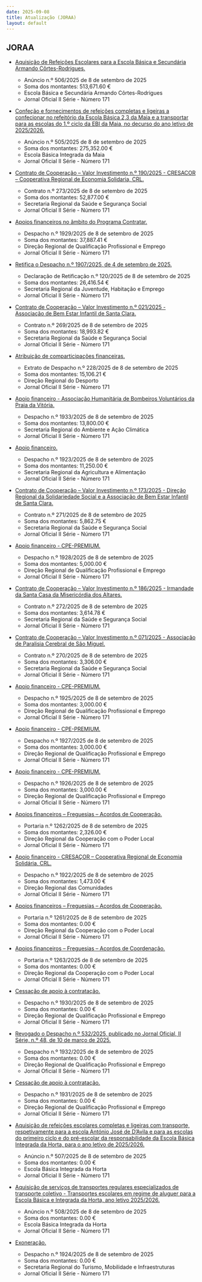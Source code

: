 ```yaml
---
date: 2025-09-08
title: Atualização (JORAA)
layout: default
---
```

## JORAA

* [Aquisição de Refeições Escolares para a Escola Básica e Secundária Armando Côrtes-Rodrigues.](https://jo.azores.gov.pt/#/ato/33c8ee16-59e6-4160-8ba8-9dc311a22ac2)
  * Anúncio n.º 506/2025 de 8 de setembro de 2025
  * Soma dos montantes: 513,671.60 €
  * Escola Básica e Secundária Armando Côrtes-Rodrigues
  * Jornal Oficial II Série - Número 171

* [Confeção e fornecimentos de refeições completas e ligeiras a confecionar no refeitório da Escola Básica 2,3 da Maia e a transportar para as escolas do 1.º ciclo da EBI da Maia, no decurso do ano letivo de 2025/2026.](https://jo.azores.gov.pt/#/ato/d941d1e6-7cae-44fc-8ce3-fa6a9bbeba51)
  * Anúncio n.º 505/2025 de 8 de setembro de 2025
  * Soma dos montantes: 275,352.00 €
  * Escola Básica Integrada da Maia
  * Jornal Oficial II Série - Número 171

* [Contrato de Cooperação – Valor Investimento n.º 190/2025 - CRESACOR – Cooperativa Regional de Economia Solidaria, CRL.](https://jo.azores.gov.pt/#/ato/41519973-5b17-4be3-a580-a953a6b58ac4)
  * Contrato n.º 273/2025 de 8 de setembro de 2025
  * Soma dos montantes: 52,877.00 €
  * Secretaria Regional da Saúde e Segurança Social
  * Jornal Oficial II Série - Número 171

* [Apoios financeiros no âmbito do Programa Contratar.](https://jo.azores.gov.pt/#/ato/cb9c306a-ccf8-4189-972e-e3365fb818d3)
  * Despacho n.º 1929/2025 de 8 de setembro de 2025
  * Soma dos montantes: 37,887.41 €
  * Direção Regional de Qualificação Profissional e Emprego
  * Jornal Oficial II Série - Número 171

* [Retifica o Despacho n.º 1907/2025, de 4 de setembro de 2025.](https://jo.azores.gov.pt/#/ato/ad4f0fe0-8c99-4505-8170-4effb8484ac5)
  * Declaração de Retificação n.º 120/2025 de 8 de setembro de 2025
  * Soma dos montantes: 26,416.54 €
  * Secretaria Regional da Juventude, Habitação e Emprego
  * Jornal Oficial II Série - Número 171

* [Contrato de Cooperação – Valor Investimento n.º 021/2025 - Associação de Bem Estar Infantil de Santa Clara.](https://jo.azores.gov.pt/#/ato/2725a7a2-3686-4166-8556-86b0254a5067)
  * Contrato n.º 269/2025 de 8 de setembro de 2025
  * Soma dos montantes: 18,993.82 €
  * Secretaria Regional da Saúde e Segurança Social
  * Jornal Oficial II Série - Número 171

* [Atribuição de comparticipações financeiras.](https://jo.azores.gov.pt/#/ato/5b9e5c19-0637-4db4-b38e-5a135d341ab3)
  * Extrato de Despacho n.º 228/2025 de 8 de setembro de 2025
  * Soma dos montantes: 15,106.21 €
  * Direção Regional do Desporto
  * Jornal Oficial II Série - Número 171

* [Apoio financeiro - Associação Humanitária de Bombeiros Voluntários da Praia da Vitória.](https://jo.azores.gov.pt/#/ato/91edbef5-40e6-4280-af2c-c733d424726b)
  * Despacho n.º 1933/2025 de 8 de setembro de 2025
  * Soma dos montantes: 13,800.00 €
  * Secretaria Regional do Ambiente e Ação Climática
  * Jornal Oficial II Série - Número 171

* [Apoio financeiro.](https://jo.azores.gov.pt/#/ato/1156a319-4c43-490a-8233-749e5330974a)
  * Despacho n.º 1923/2025 de 8 de setembro de 2025
  * Soma dos montantes: 11,250.00 €
  * Secretaria Regional da Agricultura e Alimentação
  * Jornal Oficial II Série - Número 171

* [Contrato de Cooperação – Valor Investimento n.º 173/2025 - Direção Regional da Solidariedade Social e a Associação de Bem Estar Infantil de Santa Clara.](https://jo.azores.gov.pt/#/ato/015e8c75-0c6c-402e-a56d-d59a266687ab)
  * Contrato n.º 271/2025 de 8 de setembro de 2025
  * Soma dos montantes: 5,862.75 €
  * Secretaria Regional da Saúde e Segurança Social
  * Jornal Oficial II Série - Número 171

* [Apoio financeiro - CPE-PREMIUM.](https://jo.azores.gov.pt/#/ato/cfcd0261-b134-41a1-bbc3-5d5fdb9d3b4e)
  * Despacho n.º 1928/2025 de 8 de setembro de 2025
  * Soma dos montantes: 5,000.00 €
  * Direção Regional de Qualificação Profissional e Emprego
  * Jornal Oficial II Série - Número 171

* [Contrato de Cooperação – Valor Investimento n.º 186/2025 - Irmandade da Santa Casa da Misericórdia dos Altares.](https://jo.azores.gov.pt/#/ato/e0a55cd6-dd1b-4283-b6b9-61c9df7e75c1)
  * Contrato n.º 272/2025 de 8 de setembro de 2025
  * Soma dos montantes: 3,614.78 €
  * Secretaria Regional da Saúde e Segurança Social
  * Jornal Oficial II Série - Número 171

* [Contrato de Cooperação – Valor Investimento n.º 071/2025 - Associação de Paralisia Cerebral de São Miguel.](https://jo.azores.gov.pt/#/ato/d54b9447-74ba-489b-b7b6-2ddf984de0d6)
  * Contrato n.º 270/2025 de 8 de setembro de 2025
  * Soma dos montantes: 3,306.00 €
  * Secretaria Regional da Saúde e Segurança Social
  * Jornal Oficial II Série - Número 171

* [Apoio financeiro - CPE-PREMIUM.](https://jo.azores.gov.pt/#/ato/1c312935-470c-4063-b4d7-cc691aa2ad4a)
  * Despacho n.º 1925/2025 de 8 de setembro de 2025
  * Soma dos montantes: 3,000.00 €
  * Direção Regional de Qualificação Profissional e Emprego
  * Jornal Oficial II Série - Número 171

* [Apoio financeiro - CPE-PREMIUM.](https://jo.azores.gov.pt/#/ato/93481a7b-9de5-4677-8919-73382869e0ce)
  * Despacho n.º 1927/2025 de 8 de setembro de 2025
  * Soma dos montantes: 3,000.00 €
  * Direção Regional de Qualificação Profissional e Emprego
  * Jornal Oficial II Série - Número 171

* [Apoio financeiro - CPE-PREMIUM.](https://jo.azores.gov.pt/#/ato/5dd0ea4b-3e54-4360-9d51-caecf88f18a4)
  * Despacho n.º 1926/2025 de 8 de setembro de 2025
  * Soma dos montantes: 3,000.00 €
  * Direção Regional de Qualificação Profissional e Emprego
  * Jornal Oficial II Série - Número 171

* [Apoios financeiros – Freguesias – Acordos de Cooperação.](https://jo.azores.gov.pt/#/ato/fc4fbeca-49d7-43a9-a0c1-83cd7e7392cf)
  * Portaria n.º 1262/2025 de 8 de setembro de 2025
  * Soma dos montantes: 2,326.00 €
  * Direção Regional da Cooperação com o Poder Local
  * Jornal Oficial II Série - Número 171

* [Apoio financeiro - CRESAÇOR – Cooperativa Regional de Economia Solidária, CRL.](https://jo.azores.gov.pt/#/ato/5594d51c-e651-4f39-87e2-3c256aca0c78)
  * Despacho n.º 1922/2025 de 8 de setembro de 2025
  * Soma dos montantes: 1,473.00 €
  * Direção Regional das Comunidades
  * Jornal Oficial II Série - Número 171

* [Apoios financeiros – Freguesias – Acordos de Cooperação.](https://jo.azores.gov.pt/#/ato/1dc5ecc9-2cda-4420-98da-352ddd17a377)
  * Portaria n.º 1261/2025 de 8 de setembro de 2025
  * Soma dos montantes: 0.00 €
  * Direção Regional da Cooperação com o Poder Local
  * Jornal Oficial II Série - Número 171

* [Apoios financeiros – Freguesias – Acordos de Coordenação.](https://jo.azores.gov.pt/#/ato/f70fe0e4-ddda-4e26-bc13-dd06c210c222)
  * Portaria n.º 1263/2025 de 8 de setembro de 2025
  * Soma dos montantes: 0.00 €
  * Direção Regional da Cooperação com o Poder Local
  * Jornal Oficial II Série - Número 171

* [Cessação de apoio à contratação.](https://jo.azores.gov.pt/#/ato/9d554ce2-903b-448a-b7fc-9deb87a94076)
  * Despacho n.º 1930/2025 de 8 de setembro de 2025
  * Soma dos montantes: 0.00 €
  * Direção Regional de Qualificação Profissional e Emprego
  * Jornal Oficial II Série - Número 171

* [Revogado o Despacho n.º 532/2025, publicado no Jornal Oficial, II Série, n.º 48, de 10 de março de 2025.](https://jo.azores.gov.pt/#/ato/40024150-1aeb-416f-a267-15c155163d78)
  * Despacho n.º 1932/2025 de 8 de setembro de 2025
  * Soma dos montantes: 0.00 €
  * Direção Regional de Qualificação Profissional e Emprego
  * Jornal Oficial II Série - Número 171

* [Cessação de apoio à contratação.](https://jo.azores.gov.pt/#/ato/e847aecc-642c-4558-a677-50fc2d8aa1dd)
  * Despacho n.º 1931/2025 de 8 de setembro de 2025
  * Soma dos montantes: 0.00 €
  * Direção Regional de Qualificação Profissional e Emprego
  * Jornal Oficial II Série - Número 171

* [Aquisição de refeições escolares completas e ligeiras com transporte, respetivamente para a escola António José de D’Avila e para as escolas do primeiro ciclo e do pré-escolar da responsabilidade da Escola Básica Integrada da Horta, para o ano letivo de 2025/2026.](https://jo.azores.gov.pt/#/ato/0880a804-6e00-4a9c-9b2e-4aeff7c740ab)
  * Anúncio n.º 507/2025 de 8 de setembro de 2025
  * Soma dos montantes: 0.00 €
  * Escola Básica Integrada da Horta
  * Jornal Oficial II Série - Número 171

* [Aquisição de serviços de transportes regulares especializados de transporte coletivo - Transportes escolares em regime de aluguer para a Escola Básica e Integrada da Horta, ano letivo 2025/2026.](https://jo.azores.gov.pt/#/ato/7f6b318f-e1a4-44f4-be72-2b32f62e966f)
  * Anúncio n.º 508/2025 de 8 de setembro de 2025
  * Soma dos montantes: 0.00 €
  * Escola Básica Integrada da Horta
  * Jornal Oficial II Série - Número 171

* [Exoneração.](https://jo.azores.gov.pt/#/ato/bae5c6aa-3a51-40b9-a3a2-9e08364fd0e0)
  * Despacho n.º 1924/2025 de 8 de setembro de 2025
  * Soma dos montantes: 0.00 €
  * Secretaria Regional do Turismo, Mobilidade e Infraestruturas
  * Jornal Oficial II Série - Número 171

